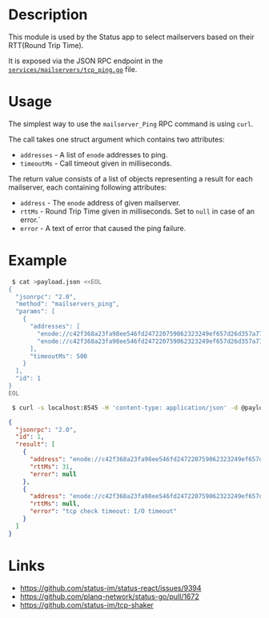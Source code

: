 # Description

This module is used by the Status app to select mailservers based on their RTT(Round Trip Time).

It is exposed via the JSON RPC endpoint in the [`services/mailservers/tcp_ping.go`](../services/mailservers/tcp_ping.go) file.

# Usage

The simplest way to use the `mailserver_Ping` RPC command is using `curl`.

The call takes one struct argument which contains two attributes:

* `addresses` - A list of `enode` addresses to ping.
* `timeoutMs` - Call timeout given in milliseconds.

The return value consists of a list of objects representing a result for each mailserver, each containing following attributes:

* `address` - The `enode` address of given mailserver.
* `rttMs` - Round Trip Time given in milliseconds. Set to `null` in case of an error.`
* `error` - A text of error that caused the ping failure.

# Example

```bash
 $ cat >payload.json <<EOL
{
  "jsonrpc": "2.0",
  "method": "mailservers_ping",
  "params": [
    {
      "addresses": [
        "enode://c42f368a23fa98ee546fd247220759062323249ef657d26d357a777443aec04db1b29a3a22ef3e7c548e18493ddaf51a31b0aed6079bd6ebe5ae838fcfaf3a49@206.189.243.162:443",
        "enode://c42f368a23fa98ee546fd247220759062323249ef657d26d357a777443aec04db1b29a3a22ef3e7c548e18493ddaf51a31b0aed6079bd6ebe5ae838fcfaf3a49@206.189.243.162:999"
      ],
      "timeoutMs": 500
    }
  ],
  "id": 1
}
EOL

 $ curl -s localhost:8545 -H 'content-type: application/json' -d @payload.json
```
```json
{
  "jsonrpc": "2.0",
  "id": 1,
  "result": [
    {
      "address": "enode://c42f368a23fa98ee546fd247220759062323249ef657d26d357a777443aec04db1b29a3a22ef3e7c548e18493ddaf51a31b0aed6079bd6ebe5ae838fcfaf3a49@206.189.243.162:443",
      "rttMs": 31,
      "error": null
    },
    {
      "address": "enode://c42f368a23fa98ee546fd247220759062323249ef657d26d357a777443aec04db1b29a3a22ef3e7c548e18493ddaf51a31b0aed6079bd6ebe5ae838fcfaf3a49@206.189.243.162:999",
      "rttMs": null,
      "error": "tcp check timeout: I/O timeout"
    }
  ]
}
```

# Links

* https://github.com/status-im/status-react/issues/9394
* https://github.com/planq-network/status-go/pull/1672
* https://github.com/status-im/tcp-shaker
